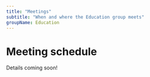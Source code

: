 ```yaml
---
title: "Meetings"
subtitle: "When and where the Education group meets"
groupName: Education
---
```


# Meeting schedule

Details coming soon!
